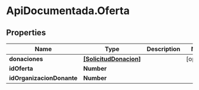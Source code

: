 # ApiDocumentada.Oferta

## Properties

Name | Type | Description | Notes
------------ | ------------- | ------------- | -------------
**donaciones** | [**[SolicitudDonacion]**](SolicitudDonacion.md) |  | [optional] 
**idOferta** | **Number** |  | 
**idOrganizacionDonante** | **Number** |  | 


